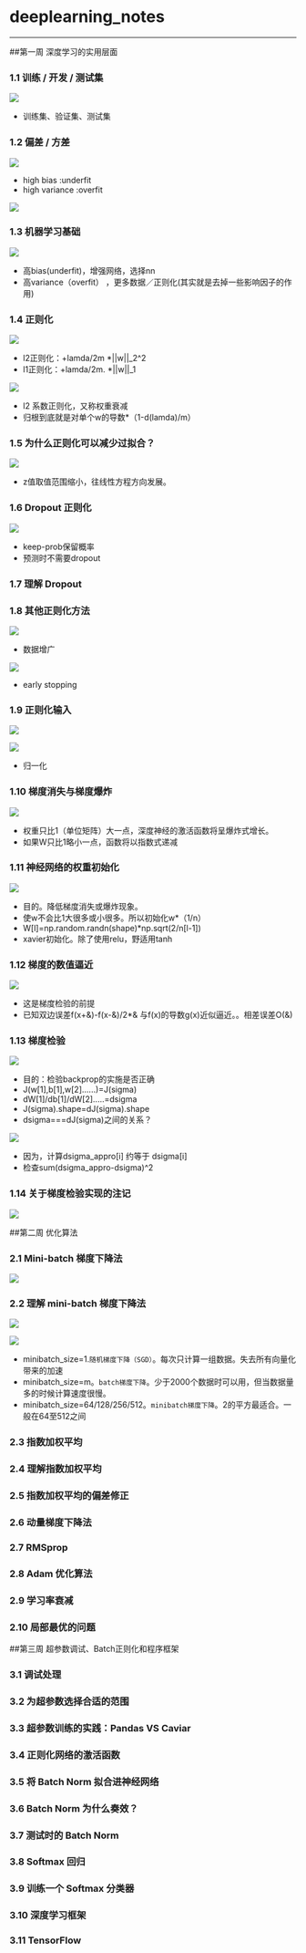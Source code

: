 
# deeplearning_notes

-----------------

##第一周 深度学习的实用层面

### 1.1 训练 / 开发 / 测试集

![](images/38.png)

- 训练集、验证集、测试集

### 1.2 偏差 / 方差

![](images/39.png)

- high bias :underfit
- high variance :overfit

![](images/40.png)

### 1.3 机器学习基础

![](images/41.png)

- 高bias(underfit)，增强网络，选择nn
- 高variance（overfit） ，更多数据／正则化(其实就是去掉一些影响因子的作用)

### 1.4 正则化

![](images/42.png)

- l2正则化：+lamda/2m  *||w||_2^2
- l1正则化：+lamda/2m. *||w||_1 

![](images/43.png)

- l2 系数正则化，又称权重衰减 
- 归根到底就是对单个w的导数*（1-d(lamda)/m）

### 1.5 为什么正则化可以减少过拟合？

![](images/44.png)

- z值取值范围缩小，往线性方程方向发展。

### 1.6 Dropout 正则化

![](images/45.png)

- keep-prob保留概率
-  预测时不需要dropout

### 1.7 理解 Dropout



### 1.8 其他正则化方法

![](images/46.png)

- 数据增广

![](images/47.png)

- early stopping
### 1.9 正则化输入

![](images/48.png)

![](images/49.png)

- 归一化

### 1.10 梯度消失与梯度爆炸

![](images/50.png)

- 权重只比1（单位矩阵）大一点，深度神经的激活函数将呈爆炸式增长。
- 如果W只比1略小一点，函数将以指数式递减

### 1.11 神经网络的权重初始化

![](images/51.png)

- 目的。降低梯度消失或爆炸现象。
- 使w不会比1大很多或小很多。所以初始化w*（1/n）
- W[l]=np.random.randn(shape)*np.sqrt(2/n[l-1])
- xavier初始化。除了使用relu，野适用tanh

### 1.12 梯度的数值逼近

![](images/52.png)

- 这是梯度检验的前提
- 已知双边误差f(x+&)-f(x-&)/2*&  与f(x)的导数g(x)近似逼近。。相差误差O(&)

### 1.13 梯度检验

![](images/53.png)

- 目的：检验backprop的实施是否正确
- J(w[1],b[1],w[2]......)=J(sigma)
- dW[1]/db[1]/dW[2].....=dsigma
- J(sigma).shape=dJ(sigma).shape
- dsigma===dJ(sigma)之间的关系？

![](images/54.png)

- 因为，计算dsigma_appro[i] 约等于 dsigma[i]
- 检查sum(dsigma_appro-dsigma)^2

### 1.14 关于梯度检验实现的注记

![](images/55.png)

##第二周 优化算法

### 2.1 Mini-batch 梯度下降法

![](images/56.png)

### 2.2 理解 mini-batch 梯度下降法

![](images/57.png)

![](images/58.png)

* minibatch_size=1.`随机梯度下降（SGD）`。每次只计算一组数据。失去所有向量化带来的加速
* minibatch_size=m。`batch梯度下降`。少于2000个数据时可以用，但当数据量多的时候计算速度很慢。
* minibatch_size=64/128/256/512。`minibatch梯度下降`。2的平方最适合。一般在64至512之间

### 2.3 指数加权平均

### 2.4 理解指数加权平均

### 2.5 指数加权平均的偏差修正

### 2.6 动量梯度下降法

### 2.7 RMSprop

### 2.8 Adam 优化算法

### 2.9 学习率衰减

### 2.10 局部最优的问题

##第三周 超参数调试、Batch正则化和程序框架

### 3.1 调试处理

### 3.2 为超参数选择合适的范围

### 3.3 超参数训练的实践：Pandas VS Caviar

### 3.4 正则化网络的激活函数

### 3.5 将 Batch Norm 拟合进神经网络

### 3.6 Batch Norm 为什么奏效？

### 3.7 测试时的 Batch Norm

### 3.8 Softmax 回归

### 3.9 训练一个 Softmax 分类器

### 3.10 深度学习框架

### 3.11 TensorFlow




